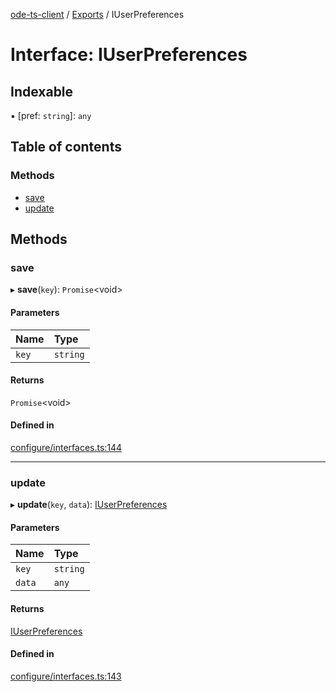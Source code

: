 [ode-ts-client](../README.md) / [Exports](../modules.md) / IUserPreferences

# Interface: IUserPreferences

## Indexable

▪ [pref: `string`]: `any`

## Table of contents

### Methods

- [save](iuserpreferences.md#save)
- [update](iuserpreferences.md#update)

## Methods

### save

▸ **save**(`key`): `Promise`<void\>

#### Parameters

| Name | Type |
| :------ | :------ |
| `key` | `string` |

#### Returns

`Promise`<void\>

#### Defined in

[configure/interfaces.ts:144](https://github.com/opendigitaleducation/infrontexplore/blob/0e8281d/src/ts/configure/interfaces.ts#L144)

___

### update

▸ **update**(`key`, `data`): [IUserPreferences](iuserpreferences.md)

#### Parameters

| Name | Type |
| :------ | :------ |
| `key` | `string` |
| `data` | `any` |

#### Returns

[IUserPreferences](iuserpreferences.md)

#### Defined in

[configure/interfaces.ts:143](https://github.com/opendigitaleducation/infrontexplore/blob/0e8281d/src/ts/configure/interfaces.ts#L143)
